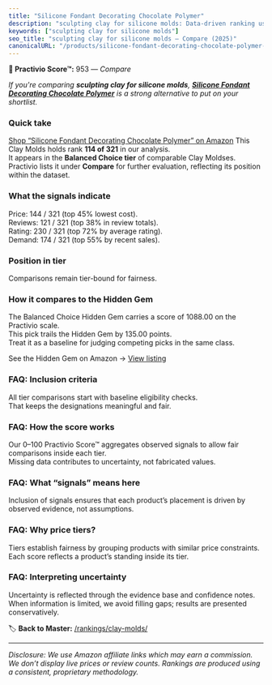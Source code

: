 ```yaml
---
title: "Silicone Fondant Decorating Chocolate Polymer"
description: "sculpting clay for silicone molds: Data-driven ranking using the Practivio Score™. Positioned by quality, value, demand, findability, momentum."
keywords: ["sculpting clay for silicone molds"]
seo_title: "sculpting clay for silicone molds — Compare (2025)"
canonicalURL: "/products/silicone-fondant-decorating-chocolate-polymer-B08CSB8BGC/"
---
```


**🛒 Practivio Score™:** 953 — _Compare_


*If you're comparing **sculpting clay for silicone molds**, **[Silicone Fondant Decorating Chocolate Polymer](https://www.amazon.com/dp/B08CSB8BGC?tag=practivio-20)** is a strong alternative to put on your shortlist.*
### Quick take
[Shop “Silicone Fondant Decorating Chocolate Polymer” on Amazon](https://www.amazon.com/dp/B08CSB8BGC?tag=practivio-20)
This Clay Molds holds rank **114 of 321** in our analysis.  
It appears in the **Balanced Choice tier** of comparable Clay Moldses.  
Practivio lists it under **Compare** for further evaluation, reflecting its position within the dataset.

### What the signals indicate
Price: 144 / 321 (top 45% lowest cost).  
Reviews: 121 / 321 (top 38% in review totals).  
Rating: 230 / 321 (top 72% by average rating).  
Demand: 174 / 321 (top 55% by recent sales).

### Position in tier
Comparisons remain tier-bound for fairness.

### How it compares to the Hidden Gem
The Balanced Choice Hidden Gem carries a score of 1088.00 on the Practivio scale.  
This pick trails the Hidden Gem by 135.00 points.  
Treat it as a baseline for judging competing picks in the same class.  

See the Hidden Gem on Amazon → [View listing](https://www.amazon.com/dp/B001GAP4YA?tag=practivio-20)

### FAQ: Inclusion criteria
All tier comparisons start with baseline eligibility checks.  
That keeps the designations meaningful and fair.

### FAQ: How the score works
Our 0–100 Practivio Score™ aggregates observed signals to allow fair comparisons inside each tier.  
Missing data contributes to uncertainty, not fabricated values.

### FAQ: What “signals” means here
Inclusion of signals ensures that each product’s placement is driven by observed evidence, not assumptions.

### FAQ: Why price tiers?
Tiers establish fairness by grouping products with similar price constraints.  
Each score reflects a product’s standing inside its tier.

### FAQ: Interpreting uncertainty
Uncertainty is reflected through the evidence base and confidence notes.  
When information is limited, we avoid filling gaps; results are presented conservatively.

<!-- Missing template for Compare/CompareWithinPriceClass -->


🏷️ **Back to Master:** [/rankings/clay-molds/](/rankings/clay-molds/)

---
_Disclosure: We use Amazon affiliate links which may earn a commission. We don’t display live prices or review counts. Rankings are produced using a consistent, proprietary methodology._
